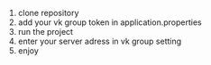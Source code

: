 1. clone repository
2. add your vk group token in application.properties
3. run the project
4. enter your server adress in vk group setting
5. enjoy
